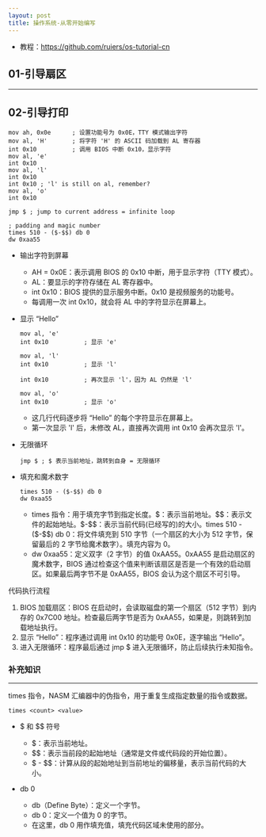 ```yaml
---
layout: post
title: 操作系统-从零开始编写
---
```


- 教程：https://github.com/ruiers/os-tutorial-cn

## 01-引导扇区

---

## 02-引导打印

```assembly
mov ah, 0x0e      ; 设置功能号为 0x0E，TTY 模式输出字符
mov al, 'H'       ; 将字符 'H' 的 ASCII 码加载到 AL 寄存器
int 0x10          ; 调用 BIOS 中断 0x10，显示字符
mov al, 'e'
int 0x10
mov al, 'l'
int 0x10
int 0x10 ; 'l' is still on al, remember?
mov al, 'o'
int 0x10

jmp $ ; jump to current address = infinite loop

; padding and magic number
times 510 - ($-$$) db 0
dw 0xaa55
```

- 输出字符到屏幕

  - AH = 0x0E：表示调用 BIOS 的 0x10 中断，用于显示字符（TTY 模式）。
  - AL：要显示的字符存储在 AL 寄存器中。
  - int 0x10：BIOS 提供的显示服务中断。0x10 是视频服务的功能号。
  - 每调用一次 int 0x10，就会将 AL 中的字符显示在屏幕上。

- 显示 “Hello”

  ```assembly
  mov al, 'e'
  int 0x10          ; 显示 'e'

  mov al, 'l'
  int 0x10          ; 显示 'l'

  int 0x10          ; 再次显示 'l'，因为 AL 仍然是 'l'

  mov al, 'o'
  int 0x10          ; 显示 'o'
  ```

  - 这几行代码逐步将 “Hello” 的每个字符显示在屏幕上。
  - 第一次显示 'l' 后，未修改 AL，直接再次调用 int 0x10 会再次显示 'l'。

- 无限循环

  ```assembly
  jmp $ ; $ 表示当前地址，跳转到自身 = 无限循环
  ```

- 填充和魔术数字

  ```assembly
  times 510 - ($-$$) db 0
  dw 0xaa55
  ```

  - times 指令：用于填充字节到指定长度。\$：表示当前地址。\$\$：表示文件的起始地址。\$-\$\$：表示当前代码(已经写的)的大小。times 510 - (\$-\$\$) db 0：将文件填充到 510 字节（一个扇区的大小为 512 字节，保留最后的 2 字节给魔术数字）。填充内容为 0。
  - dw 0xaa55：定义双字（2 字节）的值 0xAA55。0xAA55 是启动扇区的魔术数字，BIOS 通过检查这个值来判断该扇区是否是一个有效的启动扇区。如果最后两字节不是 0xAA55，BIOS 会认为这个扇区不可引导。

代码执行流程

1. BIOS 加载扇区：BIOS 在启动时，会读取磁盘的第一个扇区（512 字节）到内存的 0x7C00 地址。检查最后两字节是否为 0xAA55，如果是，则跳转到加载地址执行。
2. 显示 “Hello”：程序通过调用 int 0x10 的功能号 0x0E，逐字输出 “Hello”。
3. 进入无限循环：程序最后通过 jmp $ 进入无限循环，防止后续执行未知指令。

### 补充知识

---

times 指令，NASM 汇编器中的伪指令，用于重复生成指定数量的指令或数据。

```assembly
times <count> <value>
```

- \$ 和 \$\$ 符号

  - \$：表示当前地址。
  - \$\$：表示当前段的起始地址（通常是文件或代码段的开始位置）。
  - \$ - \$\$：计算从段的起始地址到当前地址的偏移量，表示当前代码的大小。

- db 0

  - db（Define Byte）：定义一个字节。
  - db 0：定义一个值为 0 的字节。
  - 在这里，db 0 用作填充值，填充代码区域未使用的部分。
